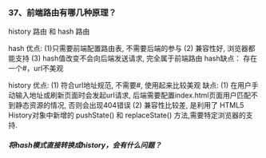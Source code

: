 ### 37、前端路由有哪几种原理？
history 路由 和 hash 路由

hash 优点:
(1)只需要前端配置路由表, 不需要后端的参与
(2) 兼容性好, 浏览器都能支持
(3) hash值改变不会向后端发送请求, 完全属于前端路由
hash缺点：
存在一个#，url不美观

history 优点:
(1) 符合url地址规范, 不需要#, 使用起来比较美观
缺点:
(1) 在用户手动输入地址或刷新页面时会发起url请求, 后端需要配置index.html页面用户匹配不到静态资源的情况, 否则会出现404错误
(2) 兼容性比较差, 是利用了 HTML5 History对象中新增的 pushState() 和 replaceState() 方法,需要特定浏览器的支持.

##### 将hash模式直接转换成history，会有什么问题？
